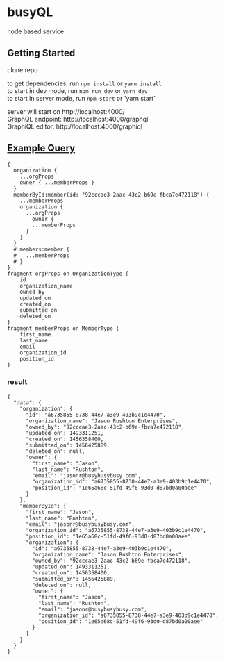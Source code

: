 # busyQL

node based service


## Getting Started

clone repo

to get dependencies, run `npm install` or `yarn install`  
to start in dev mode, run `npm run dev` or `yarn dev`  
to start in server mode, run `npm start` or 'yarn start`  

server will start on http://localhost:4000/  
GraphQL endpoint: http://localhost:4000/graphql  
GraphiQL editor: http://localhost:4000/graphiql  


## [Example Query](http://localhost:4000/graphiql?query=%7B%0A%20%20organization%20%7B%0A%20%20%20%20...orgProps%0A%20%20%20%20owner%20%7B%20...memberProps%20%7D%0A%20%20%7D%0A%20%20memberById%3Amember(id%3A%20%2292cccae3-2aac-43c2-b69e-fbca7e472118%22)%20%7B%0A%20%20%20%20...memberProps%0A%20%20%20%20organization%20%7B%0A%20%20%20%20%20%20...orgProps%0A%20%20%20%20%09owner%20%7B%0A%20%20%20%20%20%20%20%20...memberProps%0A%20%20%20%20%20%20%7D%0A%20%20%20%20%7D%0A%20%20%7D%0A%20%20%23%20members%3Amember%20%7B%0A%20%20%23%20%20%20...memberProps%0A%20%20%23%20%7D%0A%7D%0Afragment%20orgProps%20on%20OrganizationType%20%7B%0A%20%20%20%20id%0A%20%20%20%20organization_name%0A%20%20%20%20owned_by%0A%20%20%20%20updated_on%0A%20%20%20%20created_on%0A%20%20%20%20submitted_on%0A%20%20%20%20deleted_on%0A%7D%0Afragment%20memberProps%20on%20MemberType%20%7B%0A%20%20%20%20first_name%0A%20%20%20%20last_name%0A%20%20%20%20email%0A%20%20%20%20organization_id%0A%20%20%20%20position_id%0A%7D)
```
{
  organization {
    ...orgProps
    owner { ...memberProps }
  }
  memberById:member(id: "92cccae3-2aac-43c2-b69e-fbca7e472118") {
    ...memberProps
    organization {
      ...orgProps
    	owner {
        ...memberProps
      }
    }
  }
  # members:member {
  #   ...memberProps
  # }
}
fragment orgProps on OrganizationType {
    id
    organization_name
    owned_by
    updated_on
    created_on
    submitted_on
    deleted_on
}
fragment memberProps on MemberType {
    first_name
    last_name
    email
    organization_id
    position_id
}
```

### result

```
{
  "data": {
    "organization": {
      "id": "a6735855-8738-44e7-a3e9-403b9c1e4470",
      "organization_name": "Jason Rushton Enterprises",
      "owned_by": "92cccae3-2aac-43c2-b69e-fbca7e472118",
      "updated_on": 1493311251,
      "created_on": 1456358400,
      "submitted_on": 1456425889,
      "deleted_on": null,
      "owner": {
        "first_name": "Jason",
        "last_name": "Rushton",
        "email": "jasonr@busybusybusy.com",
        "organization_id": "a6735855-8738-44e7-a3e9-403b9c1e4470",
        "position_id": "1e65a68c-51fd-49f6-93d0-d87bd0a00aee"
      }
    },
    "memberById": {
      "first_name": "Jason",
      "last_name": "Rushton",
      "email": "jasonr@busybusybusy.com",
      "organization_id": "a6735855-8738-44e7-a3e9-403b9c1e4470",
      "position_id": "1e65a68c-51fd-49f6-93d0-d87bd0a00aee",
      "organization": {
        "id": "a6735855-8738-44e7-a3e9-403b9c1e4470",
        "organization_name": "Jason Rushton Enterprises",
        "owned_by": "92cccae3-2aac-43c2-b69e-fbca7e472118",
        "updated_on": 1493311251,
        "created_on": 1456358400,
        "submitted_on": 1456425889,
        "deleted_on": null,
        "owner": {
          "first_name": "Jason",
          "last_name": "Rushton",
          "email": "jasonr@busybusybusy.com",
          "organization_id": "a6735855-8738-44e7-a3e9-403b9c1e4470",
          "position_id": "1e65a68c-51fd-49f6-93d0-d87bd0a00aee"
        }
      }
    }
  }
}
```
